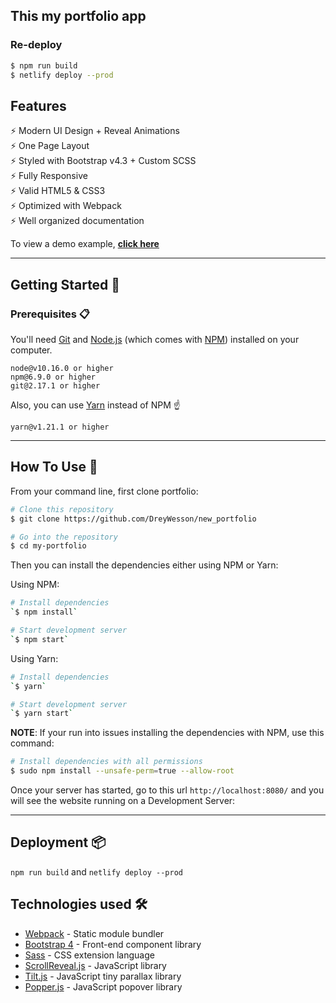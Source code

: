 ## This my portfolio app

### Re-deploy

```bash
$ npm run build
$ netlify deploy --prod
```

## Features

⚡️ Modern UI Design + Reveal Animations\
⚡️ One Page Layout\
⚡️ Styled with Bootstrap v4.3 + Custom SCSS\
⚡️ Fully Responsive\
⚡️ Valid HTML5 & CSS3\
⚡️ Optimized with Webpack\
⚡️ Well organized documentation

To view a demo example, **[click here](https://dreywesson.netlify.app/ "dreywesson")**

---

## Getting Started 🚀

### Prerequisites 📋

You'll need [Git](https://git-scm.com) and [Node.js](https://nodejs.org/en/download/) (which comes with [NPM](http://npmjs.com)) installed on your computer.

```
node@v10.16.0 or higher
npm@6.9.0 or higher
git@2.17.1 or higher
```

Also, you can use [Yarn](https://yarnpkg.com/) instead of NPM ☝️

```
yarn@v1.21.1 or higher
```

---

## How To Use 🔧

From your command line, first clone portfolio:

```bash
# Clone this repository
$ git clone https://github.com/DreyWesson/new_portfolio

# Go into the repository
$ cd my-portfolio

```

Then you can install the dependencies either using NPM or Yarn:

Using NPM:

```bash
# Install dependencies
`$ npm install`

# Start development server
`$ npm start`
```

Using Yarn:

```bash
# Install dependencies
`$ yarn`

# Start development server
`$ yarn start`
```

**NOTE**:
If your run into issues installing the dependencies with NPM, use this command:

```bash
# Install dependencies with all permissions
$ sudo npm install --unsafe-perm=true --allow-root
```

Once your server has started, go to this url `http://localhost:8080/` and you will see the website running on a Development Server:

---

## Deployment 📦

`npm run build` and `netlify deploy --prod`

## Technologies used 🛠️

-   [Webpack](https://webpack.js.org/concepts/) - Static module bundler
-   [Bootstrap 4](https://getbootstrap.com/docs/4.3/getting-started/introduction/) - Front-end component library
-   [Sass](https://sass-lang.com/documentation) - CSS extension language
-   [ScrollReveal.js](https://scrollrevealjs.org/) - JavaScript library
-   [Tilt.js](https://gijsroge.github.io/tilt.js/) - JavaScript tiny parallax library
-   [Popper.js](https://popper.js.org/) - JavaScript popover library
